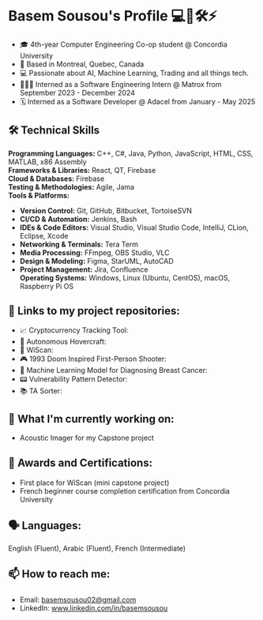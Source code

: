 # Basem Sousou's Profile 💻🦾🛠️⚡️

#### 
- 🎓 4th-year Computer Engineering Co-op student @ Concordia University
- 📍 Based in Montreal, Quebec, Canada
- 💻 Passionate about AI, Machine Learning, Trading and all things tech.
- 👩🏻‍💻 Interned as a Software Engineering Intern @ Matrox from September 2023 - December 2024
- 🗓️ Interned as a Software Developer @ Adacel from January - May 2025
##

## 🛠️ Technical Skills
**Programming Languages:** C++, C#, Java, Python, JavaScript, HTML, CSS, MATLAB, x86 Assembly  
**Frameworks & Libraries:** React, QT, Firebase  
**Cloud & Databases:** Firebase  
**Testing & Methodologies:** Agile, Jama  
**Tools & Platforms:**  
- **Version Control:** Git, GitHub, Bitbucket, TortoiseSVN  
- **CI/CD & Automation:** Jenkins, Bash  
- **IDEs & Code Editors:** Visual Studio, Visual Studio Code, IntelliJ, CLion, Eclipse, Xcode  
- **Networking & Terminals:** Tera Term  
- **Media Processing:** FFmpeg, OBS Studio, VLC  
- **Design & Modeling:** Figma, StarUML, AutoCAD  
- **Project Management:** Jira, Confluence  
**Operating Systems:** Windows, Linux (Ubuntu, CentOS), macOS, Raspberry Pi OS

## 🔗 Links to my project repositories:
- 📈 Cryptocurrency Tracking Tool: 
- 🔧 Autonomous Hovercraft: 
- 🛜 WiScan: 
- 🎮 1993 Doom Inspired First-Person Shooter: 
- 💊 Machine Learning Model for Diagnosing Breast Cancer:
- 📟 Vulnerability Pattern Detector:
- 📚 TA Sorter: 
##

## 🔭 What I'm currently working on:
- Acoustic Imager for my Capstone project
##

## 🥇 Awards and Certifications:
#### 
- First place for WiScan (mini capstone project)
- French beginner course completion certification from Concordia University
##

## 🗣️ Languages:
English (Fluent), Arabic (Fluent), French (Intermediate)

## 📫 How to reach me:
###
- Email: basemsousou02@gmail.com
- LinkedIn: www.linkedin.com/in/basemsousou
